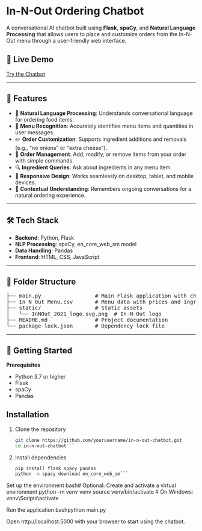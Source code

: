 # In-N-Out Ordering Chatbot
A conversational AI chatbot built using **Flask**, **spaCy**, and **Natural Language Processing** that allows users to place and customize orders from the In-N-Out menu through a user-friendly web interface.

## 🤖 Live Demo
[Try the Chatbot](https://in-n-out-chatbot.example.com/) <!-- Replace with your actual deployment link when available -->

---

## 🚀 Features
- 💬 **Natural Language Processing**: Understands conversational language for ordering food items.
- 🍔 **Menu Recognition**: Accurately identifies menu items and quantities in user messages.
- ✏️ **Order Customization**: Supports ingredient additions and removals (e.g., "no onions" or "extra cheese").
- 🛒 **Order Management**: Add, modify, or remove items from your order with simple commands.
- 🔍 **Ingredient Queries**: Ask about ingredients in any menu item.
- 📱 **Responsive Design**: Works seamlessly on desktop, tablet, and mobile devices.
- 🧠 **Contextual Understanding**: Remembers ongoing conversations for a natural ordering experience.

---

## 🛠️ Tech Stack
- **Backend**: Python, Flask
- **NLP Processing**: spaCy, en_core_web_sm model
- **Data Handling**: Pandas
- **Frontend**: HTML, CSS, JavaScript

---

## 📁 Folder Structure
<pre lang="markdown">
├── main.py                 # Main Flask application with chatbot logic
├── In N Out Menu.csv       # Menu data with prices and ingredients
├── static/                 # Static assets
│   └── InNOut_2021_logo.svg.png  # In-N-Out logo
├── README.md               # Project documentation
└── package-lock.json       # Dependency lock file
</pre>

---

## 🚀 Getting Started

**Prerequisites**

* Python 3.7 or higher
* Flask
* spaCy
* Pandas

## Installation

1. Clone the repository

   ```bash
   git clone https://github.com/yourusername/in-n-out-chatbot.git
   cd in-n-out-chatbot```

2. Install dependencies
   ```bash
   pip install flask spacy pandas
   python -m spacy download en_core_web_sm```
   

Set up the environment
bash# Optional: Create and activate a virtual environment
python -m venv venv
source venv/bin/activate  # On Windows: venv\Scripts\activate

Run the application
bashpython main.py

Open http://localhost:5000 with your browser to start using the chatbot.

